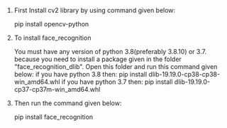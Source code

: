 
1. First Install cv2 library by using command given below:
	
	pip install opencv-python

2. To install face_recognition

	You must have any version of python 3.8(preferably 3.8.10) or 3.7.
	because you need to install a package given in the folder "face_recognition_dlib".
	Open this folder and run this command given below:
	if you have python 3.8 then:
		pip install dlib-19.19.0-cp38-cp38-win_amd64.whl
	if you have python 3.7 then:
		pip install dlib-19.19.0-cp37-cp37m-win_amd64.whl

3. Then run the command given below:
	
	pip install face_recognition
